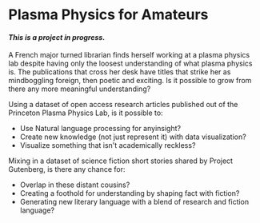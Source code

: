 # Plasma Physics for Amateurs
#### <i>This is a project in progress.</i>

A French major turned librarian finds herself working at a plasma physics lab despite having only the loosest understanding of what plasma physics is. The publications that cross her desk have titles that strike her as mindboggling foreign, then poetic and exciting. Is it possible to grow from there any more meaningful understanding?

Using a dataset of open access research articles published out of the Princeton Plasma Physics Lab, is it possible to:
* Use Natural language processing for anyinsight?
* Create new knowledge (not just represent it) with data visualization? 
* Visualize something that isn't academically reckless?

Mixing in a dataset of science fiction short stories shared by Project Gutenberg, is there any chance for:
* Overlap in these distant cousins?
* Creating a foothold for understanding by shaping fact with fiction?
* Generating new literary language with a blend of research and fiction language?
